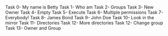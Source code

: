 Task 0- My name is Betty
Task 1- Who am 
Task 2- Groups
Task 3- New Owner
Task 4- Empty
Task 5- Execute
Task 6- Multiple permissions
Task 7- Everybody!
Task 8- James Bond
Task 9- John Doe
Task 10- Look in the mirror
Task 11- Directories
Task 12- More directories
Task 12- Change group
Task 13- Owner and Group

